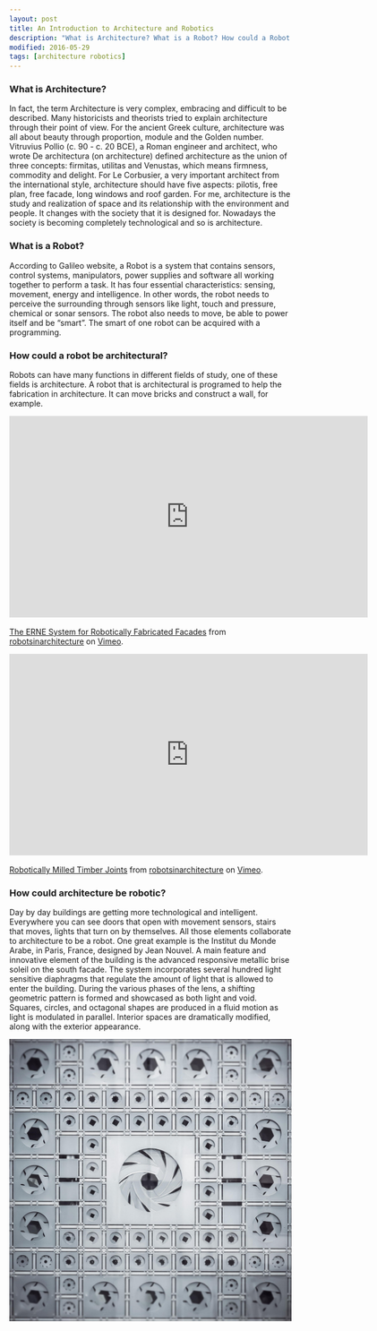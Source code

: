 ```yaml
---
layout: post
title: An Introduction to Architecture and Robotics
description: "What is Architecture? What is a Robot? How could a Robot be Architectural? How could Architecture be robotic?"
modified: 2016-05-29
tags: [architecture robotics]
---
```

### What is Architecture?

In fact, the term Architecture is very complex, embracing and difficult to be described. Many historicists and theorists tried to explain architecture through their point of view.
For the ancient Greek culture, architecture was all about beauty through proportion, module and the Golden number.
Vitruvius Pollio (c. 90 - c. 20 BCE), a Roman engineer and architect, who wrote De architectura (on architecture) defined architecture as the union of three concepts: firmitas, utilitas and Venustas, which means firmness, commodity and delight.
For Le Corbusier, a very important architect from the international style, architecture should have five aspects: pilotis, free plan, free facade, long windows and roof garden.
For me, architecture is the study and realization of space and its relationship with the environment and people. It changes with the society that it is designed for. Nowadays the society is becoming completely technological and so is architecture.

### What is a Robot?

According to Galileo website, a Robot is a system that contains sensors, control systems, manipulators, power supplies and software all working together to perform a task. It has four essential characteristics: sensing, movement, energy and intelligence. In other words, the robot needs to perceive the surrounding through sensors like light, touch and pressure, chemical or sonar sensors. The robot also needs to move, be able to power itself and be “smart”. The smart of one robot can be acquired with a programming.

### How could a robot be architectural?

Robots can have many functions in different fields of study, one of these fields is architecture. A robot that is architectural is programed to help the fabrication in architecture. It can move bricks and construct a wall, for example.

<iframe src="https://player.vimeo.com/video/158804696" width="640" height="360" frameborder="0" webkitallowfullscreen mozallowfullscreen allowfullscreen></iframe>
<p><a href="https://vimeo.com/158804696">The ERNE System for Robotically Fabricated Facades</a> from <a href="https://vimeo.com/robotsinarchitecture">robotsinarchitecture</a> on <a href="https://vimeo.com">Vimeo</a>.</p>

<iframe src="https://player.vimeo.com/video/158804688" width="640" height="360" frameborder="0" webkitallowfullscreen mozallowfullscreen allowfullscreen></iframe>
<p><a href="https://vimeo.com/158804688">Robotically Milled Timber Joints</a> from <a href="https://vimeo.com/robotsinarchitecture">robotsinarchitecture</a> on <a href="https://vimeo.com">Vimeo</a>.</p>

### How could architecture be robotic?

Day by day buildings are getting more technological and intelligent. Everywhere you can see doors that open with movement sensors, stairs that moves, lights that turn on by themselves. All those elements collaborate to architecture to be a robot. 
One great example is the Institut du Monde Arabe, in Paris, France, designed by Jean Nouvel. A main feature and innovative element of the building is the advanced responsive metallic brise soleil on the south facade. The system incorporates several hundred light sensitive diaphragms that regulate the amount of light that is allowed to enter the building. During the various phases of the lens, a shifting geometric pattern is formed and showcased as both light and void. Squares, circles, and octagonal shapes are produced in a fluid motion as light is modulated in parallel. Interior spaces are dramatically modified, along with the exterior appearance.

![Institut du Monde Arabe](/images/Institut-du-Monde-Arabe.jpg)
